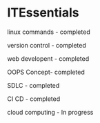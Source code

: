 # ITEssentials
linux commands - completed

version control - completed

web developent - completed

OOPS Concept- completed

SDLC - completed

CI CD - completed



cloud computing - In progress
